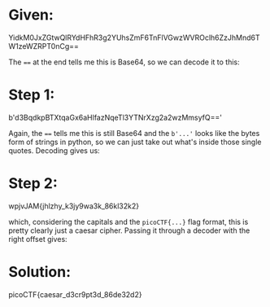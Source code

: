 # Given:
YidkM0JxZGtwQlRYdHFhR3g2YUhsZmF6TnFlVGwzWVROclh6ZzJhMnd6TW1zeWZRPT0nCg==

The `==` at the end tells me this is Base64, so we can decode it to this:

# Step 1:
b'd3BqdkpBTXtqaGx6aHlfazNqeTl3YTNrXzg2a2wzMmsyfQ=='

Again, the `==` tells me this is still Base64 and the `b'...'` looks like the bytes form of strings in python, so we can just take out what's inside those single quotes.
Decoding gives us:

# Step 2:
wpjvJAM{jhlzhy_k3jy9wa3k_86kl32k2}

which, considering the capitals and the `picoCTF{...}`  flag format, this is pretty clearly just a caesar cipher. Passing it through a decoder with the right offset gives:

# Solution:
picoCTF{caesar_d3cr9pt3d_86de32d2}
